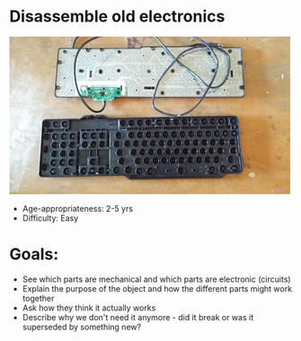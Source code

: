 # Disassemble old electronics

![Open Keyboard](images/keyboard.jpg)

* Age-appropriateness: 2-5 yrs
* Difficulty: Easy

# Goals:

* See which parts are mechanical and which parts are electronic (circuits)
* Explain the purpose of the object and how the different parts might work together
* Ask how they think it actually works
* Describe why we don't need it anymore - did it break or was it superseded by something new?
